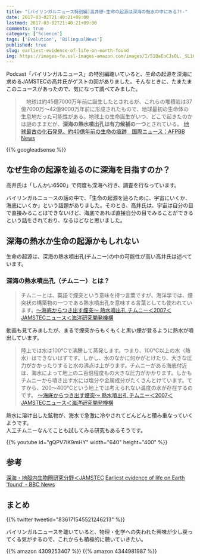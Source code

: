 ```yaml
---
title: "[バイリンガルニュース特別編]高井研-生命の起源は深海の熱水の中にある?!-"
date: 2017-03-02T21:40:21+09:00
lastmod: 2017-03-02T21:40:21+09:00
comments: true
category: ['Science']
tags: ['Evolution', 'BilingualNews']
published: true
slug: earliest-evidence-of-life-on-earth-found
img: https://images-fe.ssl-images-amazon.com/images/I/51QaEoCJs0L._SL160_.jpg
---
```


Podcast「バイリンガルニュース」の特別編聴いていると、生命の起源を深海に求めるJAMSTECの高井氏がゲストの回がありました。そんなときに、たまたまこのニュースがあったので、気になって調べてみました。

> 　地球は約45億7000万年前に誕生したとされるが、これらの堆積岩は37億7000万～42億9000万年前に形成されたもので、地球最初の生命体の生息地だった可能性がある。地球上の生命誕生がいつ、どこで起きたのかは謎のままだが、**深海の熱水噴出孔は有力候補の一つ**とされている。
[地球最古の化石発見、約40億年前の生命の痕跡　国際ニュース：AFPBB News](http://www.afpbb.com/articles/-/3119776)

<!--more-->
{{% googleadsense %}}

## なぜ生命の起源を辿るのに深海を目指すのか？

高井氏は「しんかい6500」で何度も深海へ行き、調査を行なっています。

バイリンガルニュースの話の中で、「生命の起源を辿るために、宇宙にいくか、海底にいくか」という話題がありました。そのとき、高井氏は、宇宙は自分の目で直接みることはできないけど、海底であれば直接自分の目でみることができるという話をされており、なるほどなと思いました。


## 深海の熱水か生命の起源かもしれない

生命の起源は、深海の熱水噴出孔(チムニー)の中の可能性が高い高井氏は述べています。


### 深海の熱水噴出孔（チムニー）とは？

> チムニーとは、英語で煙突という意味を持つ言葉ですが、海洋学では、煙突状の構築物の一つである熱水噴出孔を意味する言葉としても使われています。[～海底からつき出す煙突～ 熱水噴出孔 チムニー＜2007＜JAMSTECニュース＜海洋研究開発機構](https://www.jamstec.go.jp/j/jamstec_news/20070601/)

動画も見てみましたが、まるで煙突からもくもくと黒い煙が登るように熱水が噴出しています。

> 陸上では水は100℃で沸騰して蒸発します。つまり、100℃以上の水（熱水）はできないはずです。しかし、水のなかに何かがとけたり、大きな圧力がかかったりすると水の沸点は上がります。チムニーがある海底付近は、海水によって地上の二百倍程度もの大きな圧力がかかります。しかもチムニーから噴き出す水には塩分や金属成分がたくさんとけています。ですから、200～400℃という地上では考えられない温度の水が存在するのです。
[～海底からつき出す煙突～ 熱水噴出孔 チムニー＜2007＜JAMSTECニュース＜海洋研究開発機構](https://www.jamstec.go.jp/j/jamstec_news/20070601/)

熱水に溶け出した鉱物が、海水で急激に冷やされてどんどんと積み重なっていくようです。  
人工チムニーなんてことも試してみる研究もあるそうです。

{{% youtube id="gQPV7lK9mHY" width="640" height="400" %}}


## 参考

[深海・地殻内生物圏研究分野＜JAMSTEC](http://www.jamstec.go.jp/sugar/j/)
[Earliest evidence of life on Earth 'found' \- BBC News](http://www.bbc.com/news/science-environment-39117523)


## まとめ

{{% twitter tweetid="836171545521246213" %}}

バイリンガルニュースを聴いていると、物理・化学への失われた興味が少し戻ってくる気がするので、これからも積極的に聴いていきたい。


{{% amazon 4309253407 %}}
{{% amazon 4344981987 %}}
